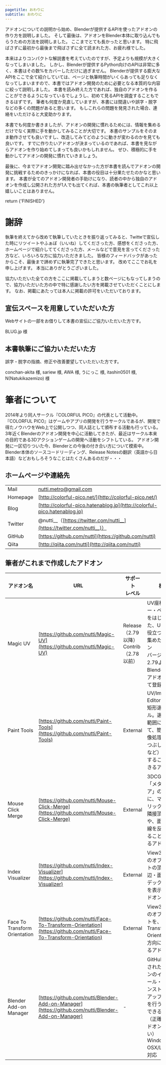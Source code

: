 ```yaml
---
pagetitle: おわりに
subtitle: おわりに
---
```



アドオンについての説明から始め、Blenderが提供するAPIを使ったアドオンの作り方を説明しました。
そして最後は、アドオンをBlender本体に取り込んでもらうための方法を説明しました。
ここまでとても長かったと思います。
特に飛ばさずに最初から最後まで飛ばさずに全て読まれた方、お疲れ様でした。

本来はよりコンパクトな解説書を考えていたのですが、予定よりも規模が大きくなってしまいました。
しかし、Blenderが提供するPython向けのAPIは非常に多く、本書はその数%をカバーしただけに過ぎません。
Blenderが提供する膨大なAPIをここで全て紹介していては、ページと執筆時間がいくらあっても足りなくなってしまいますので、本書ではアドオン開発のために必要となる本質的な内容に絞って説明しました。
本書を読み終えた方であれば、独自のアドオンを作ることができるようになっているでしょうし、初めて見るAPIを調査することもできるはずです。
筆者も何度か見直していますが、本書には間違いや誤字・脱字などの多くの問題があると思います。
もしこれらの問題を発見された場合、連絡をいただけると大変助かります。

本書でも何度か書きましたが、アドオンの開発に慣れるためには、情報を集めるだけでなく実際に手を動かしてみることが大切です。
本書のサンプルをそのまま動作させても良いですし、改造してみてどのように動きが変わるのかを見ても良いです。
すでに作りたいアドオンが決まっているのであれば、本書を見ながらアドオンを作り始めてしまっても良いかもしれません。
ぜひ、積極的に手を動かしてアドオンの開発に慣れていきましょう。

最後に、今までアドオン開発に踏み出せなかった方が本書を読んでアドオンの開発に挑戦するためのきっかけになれば、本書の役目は十分果たせたのかなと思います。
本書が全てのアドオン開発者の手助けになり、読者の中から独自のアドオンを作成し公開された方が1人でも出てくれば、本書の執筆者としてこれ以上嬉しいことはありません。

return {'FINISHED'}


# 謝辞

執筆を終えてから改めて執筆していたときを振り返ってみると、Twitteで宣伝した時にリツイートやふぁぼ（いいね）してくださった方、感想をくださった方、ホームページで紹介しててくださった方、メールなどで意見を言ってくださった方など、いろいろな方に協力いただきました。
皆様のフィードバックがあったからこそ、最後まで諦めずに執筆完了できたと思います。
改めてここでお礼を申し上げます。
本当にありがとうございました。

協力いただいた全ての方をここに掲載してしまうと数ページにもなってしまうので、協力いただいた方の中で特に感謝したい方を掲載させていただくことにします。
なお、掲載にあたっては本人に掲載の許可をいただいております。


## 宣伝スペースを用意していただいた方

Webサイトの一部をお借りして本書の宣伝にご協力いただいた方です。

BLUG.jp 様


## 本書執筆にご協力いただいた方

誤字・脱字の指摘、修正や改善要望していただいた方です。

conchan-akita 様, sariew 様, AWA 様, うにっこ 様, itashin0501 様, N(Natukikazemizo) 様


# 筆者について

2014年より同人サークル『COLORFUL PICO』の代表として活動中。
『COLORFUL PICO』はゲームやアプリの開発を行うサークルであるが、開発で得たノウハウをWeb上で公開しつつ、同人誌として頒布する活動も行っている。
3年近くBlenderのアドオン開発を中心に活動してきたが、最近はサークル本来の目的である3Dアクションゲームの開発へ活動をシフトしている。
アドオン開発に一区切りついた今、Blenderとの今後の付き合い方について模索中。
Blender本体のソースコードリーディング、Release Notesの翻訳（英語から日本語）などおもしろそうなことはたくさんあるのだが・・・


## ホームページや連絡先

|||
|---|---|
|Mail|nutti.metro@gmail.com |
|Homepage|[http://colorful-pico.net/](http://colorful-pico.net/)|
|Blog|[http://colorful-pico.hatenablog.jp](http://colorful-pico.hatenablog.jp)|
|Twitter|@nutti\_\_（[https://twitter.com/nutti__](https://twitter.com/nutti__)）|
|GitHub|[https://github.com/nutti](https://github.com/nutti)|
|Qiita|[http://qiita.com/nutti](http://qiita.com/nutti)|


## 筆者がこれまで作成したアドオン

|アドオン名|URL|サポート<br>レベル|概要|
|---|---|---|---|
|Magic UV|[https://github.com/nutti/Magic-UV](https://github.com/nutti/Magic-UV)|Release（2.79以降）<br>Contrib（2.78以前）|UV座標のコピー・ペーストをはじめとした、UV編集に役立つ機能を集めたアドオン<br>バージョン2.79よりBlenderの公式アドオンとして登録される|
|Paint Tools|[https://github.com/nutti/Paint-Tools](https://github.com/nutti/Paint-Tools)|External|UV/Image Editorにおける矩形選択ツール。選択した範囲に対して、簡単な画像処理（塗りつぶしや2値化など）を適用することができるアドオン|
|Mouse Click Merge|[https://github.com/nutti/Mouse-Click-Merge](https://github.com/nutti/Mouse-Click-Merge)|External|3DCGソフト「メタセコイア」のように、マウスクリックによる隣接頂点結合や、面の対角線を反転させることができるアドオン|
|Index Visualizer|[https://github.com/nutti/Index-Visualizer](https://github.com/nutti/Index-Visualizer)|External|View3Dエリアのオブジェクトの頂点・辺・面のインデックス番号を表示するアドオン|
|Face To Transform Orientation|[https://github.com/nutti/Face-To-Transform-Orientation](https://github.com/nutti/Face-To-Transform-Orientation)|External|View3Dエリアのオブジェクトを、Transform Orientationの方向に向かせるアドオン|
|Blender Add-on Manager|[https://github.com/nutti/Blender-Add-on-Manager](https://github.com/nutti/Blender-Add-on-Manager)|-|GitHubに登録されたアドオンのインストール・アンインストール・アップデートを行うことができるツール（正確にはアドオンではない）<br>Windows/Mac OSX/Linuxに対応|
